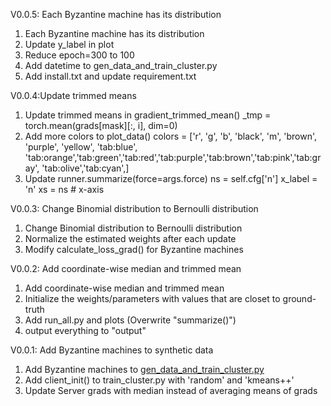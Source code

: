 V0.0.5: Each Byzantine machine has its distribution
1. Each Byzantine machine has its distribution
2. Update y_label in plot
3. Reduce epoch=300 to 100
4. Add datetime to gen_data_and_train_cluster.py
5. Add install.txt and update requirement.txt 


V0.0.4:Update trimmed means
1. Update trimmed means in gradient_trimmed_mean()
    _tmp = torch.mean(grads[mask][:, i], dim=0)
2. Add more colors to plot_data()
 colors = ['r', 'g', 'b', 'black', 'm', 'brown', 'purple', 'yellow',
              'tab:blue', 'tab:orange','tab:green','tab:red','tab:purple','tab:brown','tab:pink','tab:gray',
              'tab:olive','tab:cyan',]
3. Update runner.summarize(force=args.force)
   ns = self.cfg['n']
   x_label = 'n' 
   xs = ns  # x-axis


V0.0.3: Change Binomial distribution to Bernoulli distribution
1. Change Binomial distribution to Bernoulli distribution
2. Normalize the estimated weights after each update
3. Modify calculate_loss_grad() for Byzantine machines 


V0.0.2: Add coordinate-wise median and trimmed mean 
1. Add coordinate-wise median and trimmed mean 
2. Initialize the weights/parameters with values that are closet to ground-truth
3. Add run_all.py and plots (Overwrite "summarize()") 
4. output everything to "output"


V0.0.1: Add Byzantine machines to synthetic data 
1. Add Byzantine machines to [gen_data_and_train_cluster.py](gen_data_and_train_cluster.py)
2. Add client_init() to train_cluster.py with 'random' and 'kmeans++'
3. Update Server grads with median instead of averaging means of grads 
